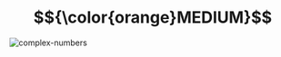 # $${\color{orange}MEDIUM}$$
![complex-numbers](https://user-images.githubusercontent.com/65892342/233268595-e51b8329-ba3d-4595-bad4-dee7aa2e484a.svg)
